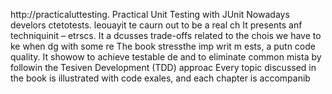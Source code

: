 
http://practicaluttesting.
Practical Unit Testing with JUnit 
Nowadays develors ctetotests. leouayit te caurn out to be a real ch
It presents anf techniquinit  – etrscs. It a dcusses trade-offs related to the chois we have to ke when dg with some re
The book stressthe imp writ m ests, a putn code quality. It showow to achieve testable de and to eliminate common mista by followin the Tesiven Development (TDD) approac Every topic discussed in the book is illustrated with code exales, and each chapter is accompanib













